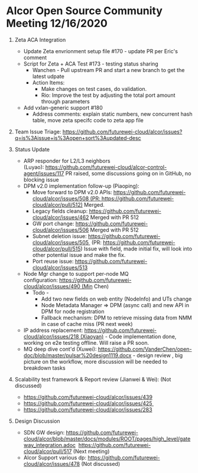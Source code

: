 # Alcor Open Source Community Meeting 12/16/2020

1. Zeta ACA Integration
    * Update Zeta envrionment setup file #170 - update PR per Eric's comment
    * Script for Zeta + ACA Test #173  - testing status sharing
        * Wanchen - Pull upstream PR and start a new branch to get the latest udpate
        * Action Items: 
            * Make changes on test cases, do validation. 
            * Rio: Improve the test by adjusting the total port amount through parameters
    * Add vxlan-generic support #180
        * Address comments: explain static numbers, new concurrent hash table, move zeta specifc code to zeta app file

2. Team Issue Triage: https://github.com/futurewei-cloud/alcor/issues?q=is%3Aissue+is%3Aopen+sort%3Aupdated-desc

3. Status Update

    * ARP responder for L2/L3 neighbors (Luyao): https://github.com/futurewei-cloud/alcor-control-agent/issues/117 PR raised, some discussions going on in GitHub, no blocking issue
    * DPM v2.0 implementation follow-up (Piaoping): 
        * Move forward to DPM v2.0 APIs: https://github.com/futurewei-cloud/alcor/issues/508 (PR: https://github.com/futurewei-cloud/alcor/pull/512) Merged. 
        *  Legacy fields cleanup: https://github.com/futurewei-cloud/alcor/issues/462 Merged with  PR 512
        *  GW port change: https://github.com/futurewei-cloud/alcor/issues/506 Merged with PR 512
        * Subnet deletion issue: https://github.com/futurewei-cloud/alcor/issues/505  (PR: https://github.com/futurewei-cloud/alcor/pull/515) Issue with field, made initial fix, will look into other potential issue and make the fix. 
        * Port reuse issue: https://github.com/futurewei-cloud/alcor/issues/513 
    * Node Mgr change to support per-node MQ configuration: https://github.com/futurewei-cloud/alcor/issues/490 (Min Chen)
        * Todo - 
            * Add two new fields on web entity (NodeInfo) and UTs change
		    * Node Metadata Manager => DPM (async call) and new API in DPM for node registration
		    * Fallback mechanism: DPM to retrieve missing data from NMM in case of cache miss (PR next week)
    * IP address replacement: https://github.com/futurewei-cloud/alcor/issues/218 (Xiaoyan) - Code implementation done, working on e2e testing offline. Will raise a PR soon.
    * MQ deep dive cont'd (Xuwei): https://github.com/VanderChen/open-doc/blob/master/pulsar%20design1119.docx - design review , big picture on the workflow, more discussion will be needed to breakdown tasks

4.  Scalability test framework & Report review (Jianwei & Wei): (Not discussed) 
	* https://github.com/futurewei-cloud/alcor/issues/439
	* https://github.com/futurewei-cloud/alcor/issues/425 
    * https://github.com/futurewei-cloud/alcor/issues/283

5. Design Discussion
    * SDN GW design: https://github.com/futurewei-cloud/alcor/blob/master/docs/modules/ROOT/pages/high_level/gateway_integration.adoc  https://github.com/futurewei-cloud/alcor/pull/517 (Next meeting)
    * Alcor Support various dp: https://github.com/futurewei-cloud/alcor/issues/478 (Not discussed) 
